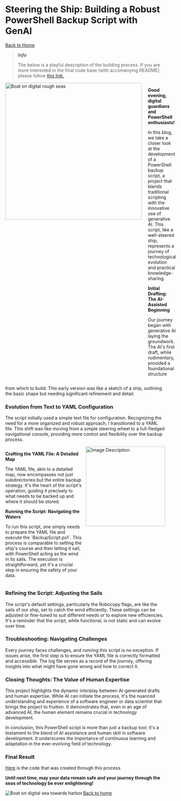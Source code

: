 # Steering the Ship: Building a Robust PowerShell Backup Script with GenAI

[Back to Home](index.md)

> ***Info***
>
> The below is a playful description of the building process. If you are more interested in the final code base (with accomanying README), please follow [this link.](https://github.com/jcstrydom/robocopy-scripting)


<div style="display: flex; justify-content: space-between; align-items: flex-start;">
    <img src="backup-images/DALL·E 2024-01-10 21.12.11-Boat_on_digital_rough_seas.png" alt="Boat on digital rough seas" style="margin-right: 20px; width: 430px; height: auto;">
    <div>
        <p><strong>Good evening, digital guardians and PowerShell enthusiasts!</strong></p>
        <p>
            In this blog, we take a closer look at the development of a PowerShell backup script, a project that blends traditional scripting with the innovative use of generative AI. This script, like a well-steered ship, represents a journey of technological evolution and practical knowledge-sharing.
        </p>
    <!-- </div>
    <div> -->
        <p><strong>Initial Drafting: The AI-Assisted Beginning</strong></p>
        <p>
            Our journey began with generative AI laying the groundwork. The AI's first draft, while rudimentary, provided a foundational structure
        </p>
    </div>
        

</div>



<!-- ### **Initial Drafting: The AI-Assisted Beginning** -->

<!-- Our journey began with generative AI laying the groundwork. The AI's first draft, while rudimentary, provided a foundational structure  -->
from which to build. This early version was like a sketch of a ship, outlining the basic shape but needing significant refinement and detail.

### **Evolution from Text to YAML Configuration**

The script initially used a simple text file for configuration. Recognizing the need for a more organized and robust approach, I transitioned to a YAML file. This shift was like moving from a simple steering wheel to a full-fledged navigational console, providing more control and flexibility over the backup process.

<div style="display: flex; align-items: flex-start; flex-direction: row-reverse;">
    <img src="backup-images/DALL·E 2024-01-10 21.54.39-Map_with_route.png" alt="Image Description" style="margin-left: 10px; width: 250px; height: auto;">
    <div>
        <p><strong>Crafting the YAML File: A Detailed Map</strong></p>
        <p>
            The YAML file, akin to a detailed map, now encompasses not just subdirectories but the entire backup strategy. It's the heart of the script's operation, guiding it precisely to what needs to be backed up and where it should be stored.
        </p>
        <p><strong>Running the Script: Navigating the Waters</strong></p>
        <p>
            To run this script, one simply needs to prepare the YAML file and execute the `BackupScript.ps1`. This process is comparable to setting the ship's course and then letting it sail, with PowerShell acting as the wind in its sails. The execution is straightforward, yet it's a crucial step in ensuring the safety of your data.
        </p>
    </div>
</div>

### **Refining the Script: Adjusting the Sails**

The script's default settings, particularly the Robocopy flags, are like the sails of our ship, set to catch the wind efficiently. These settings can be adjusted or fine-tuned to suit different needs or to explore new efficiencies. It's a reminder that the script, while functional, is not static and can evolve over time.

### **Troubleshooting: Navigating Challenges**

Every journey faces challenges, and running this script is no exception. If issues arise, the first step is to ensure the YAML file is correctly formatted and accessible. The log file serves as a record of the journey, offering insights into what might have gone wrong and how to correct it.

### **Closing Thoughts: The Value of Human Expertise**

This project highlights the dynamic interplay between AI-generated drafts and human expertise. While AI can initiate the process, it's the nuanced understanding and experience of a software engineer or data scientist that brings the project to fruition. It demonstrates that, even in an age of advanced AI, the human element remains crucial in technology development.

In conclusion, this PowerShell script is more than just a backup tool; it's a testament to the blend of AI assistance and human skill in software development. It underscores the importance of continuous learning and adaptation in the ever-evolving field of technology.

### Final Result

[Here](https://github.com/jcstrydom/robocopy-scripting) is the code that was created through this process.

**Until next time, may your data remain safe and your journey through the seas of technology be ever enlightening!**

<img align="left" src="backup-images\DALL·E 2024-01-10 21.14.42-Boat_on_digital_sea_towards_harbor.png" alt="Boat on digital sea towards harbor" />

[Back to home](index.md)